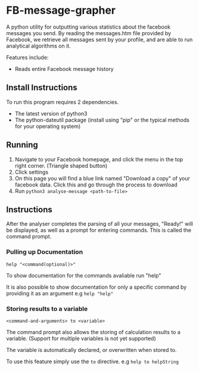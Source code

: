 # FB-message-grapher
A python utility for outputting various statistics about the facebook messages you send. By reading the messages.htm file provided
by Facebook, we retrieve all messages sent by your profile, and are able to run analytical algorithms on it.

Features include:
  - Reads entire Facebook message history

## Install Instructions
To run this program requires 2 dependencies.
  - The latest version of python3
  - The python-dateutil package (install using "pip" or the typical methods for your operating system)

## Running
  1. Navigate to your Facebook homepage, and click the menu in the top right corner. (Triangle shaped button)
  2. Click settings
  3. On this page you will find a blue link named "Download a copy" of your facebook data. Click this and go through the process to download
  4. Run `python3 analyse-message <path-to-file>`

## Instructions
After the analyser completes the parsing of all your messages, "Ready!" will be displayed, as well as a prompt
for entering commands. This is called the command prompt.

### Pulling up Documentation
  `help "<command(optional)>"`

  To show documentation for the commands avaliable run "help"
  
  It is also possible to show documentation for only a specific command by providing it as an argument e.g `help "help"`

### Storing results to a variable
  `<command-and-arguments> to <variable>`

  The command prompt also allows the storing of calculation results to a variable.
  (Support for multiple variables is not yet supported)

  The variable is automatically declared, or overwritten when stored to.

  To use this feature simply use the `to` directive. e.g `help to helpString`
